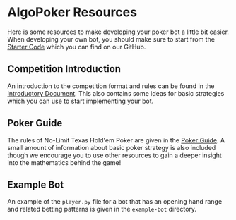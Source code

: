 # AlgoPoker Resources

Here is some resources to make developing your poker bot a little bit easier.
When developing your own bot, you should make sure to start from the [Starter Code](https://github.com/algopoker/starter-code) which you can find on our GitHub.

## Competition Introduction

An introduction to the competition format and rules can be found in the [Introductory Document](./Introductory%20Document.pdf). This also contains some ideas for basic strategies which you can use to start implementing your bot.

## Poker Guide

The rules of No-Limit Texas Hold'em Poker are given in the [Poker Guide](./Poker%20Guide.pdf). A small amount of information about basic poker strategy is also included though we encourage you to use other resources to gain a deeper insight into the mathematics behind the game!

## Example Bot

An example of the `player.py` file for a bot that has an opening hand range and related betting patterns is given in the `example-bot` directory.